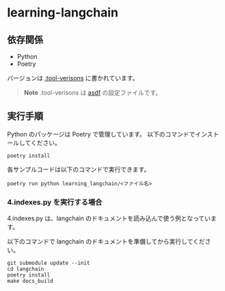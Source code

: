 # learning-langchain

## 依存関係

- Python
- Poetry

バージョンは [.tool-verisons](.tool-versions) に書かれています。

> **Note**
> .tool-verisons は [asdf](https://asdf-vm.com/) の設定ファイルです。

## 実行手順

Python のパッケージは Poetry で管理しています。
以下のコマンドでインストールしてください。

```console
poetry install
```

各サンプルコードは以下のコマンドで実行できます。

```console
poetry run python learning_langchain/<ファイル名>
```

### 4.indexes.py を実行する場合

4.indexes.py は、langchain のドキュメントを読み込んで使う例となっています。

以下のコマンドで langchain のドキュメントを準備してから実行してください。

```console
git submodule update --init
cd langchain
poetry install
make docs_build
```
